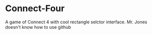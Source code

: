 # Connect-Four
A game of Connect 4 with cool rectangle selctor interface.
Mr. Jones doesn't know how to use github
